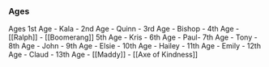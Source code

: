 ### Ages

Ages
1st Age  - Kala -
2nd Age - Quinn -
3rd Age  - Bishop -
4th Age  - [[Ralph]] - [[Boomerang]]
5th Age  - Kris -
6th Age  - Paul-
7th Age - Tony -
8th Age - John -
9th Age - Elsie -
10th Age - Hailey -
11th Age - Emily -
12th Age - Claud -
13th Age - [[Maddy]] - [[Axe of Kindness]]